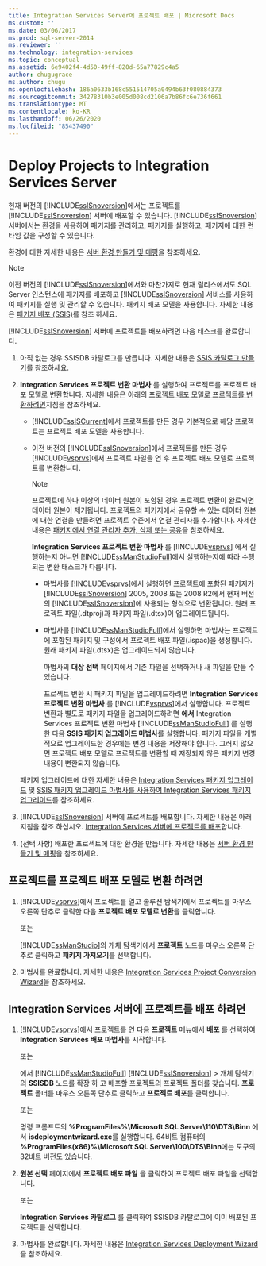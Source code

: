 ```yaml
---
title: Integration Services Server에 프로젝트 배포 | Microsoft Docs
ms.custom: ''
ms.date: 03/06/2017
ms.prod: sql-server-2014
ms.reviewer: ''
ms.technology: integration-services
ms.topic: conceptual
ms.assetid: 6e9402f4-4d50-49ff-820d-65a77829c4a5
author: chugugrace
ms.author: chugu
ms.openlocfilehash: 186a0633b168c551514705a0494b63f080884373
ms.sourcegitcommit: 34278310b3e005d008cd2106a7b86fc6e736f661
ms.translationtype: MT
ms.contentlocale: ko-KR
ms.lasthandoff: 06/26/2020
ms.locfileid: "85437490"
---
```

# <a name="deploy-projects-to-integration-services-server"></a>Deploy Projects to Integration Services Server
  현재 버전의 [!INCLUDE[ssISnoversion](../includes/ssisnoversion-md.md)]에서는 프로젝트를 [!INCLUDE[ssISnoversion](../includes/ssisnoversion-md.md)] 서버에 배포할 수 있습니다. [!INCLUDE[ssISnoversion](../includes/ssisnoversion-md.md)] 서버에서는 환경을 사용하여 패키지를 관리하고, 패키지를 실행하고, 패키지에 대한 런타임 값을 구성할 수 있습니다.  
  
 환경에 대한 자세한 내용은 [서버 환경 만들기 및 매핑](../../2014/integration-services/create-and-map-a-server-environment.md)을 참조하세요.  
  
> [!NOTE]  
>  이전 버전의 [!INCLUDE[ssISnoversion](../includes/ssisnoversion-md.md)]에서와 마찬가지로 현재 릴리스에서도 SQL Server 인스턴스에 패키지를 배포하고 [!INCLUDE[ssISnoversion](../includes/ssisnoversion-md.md)] 서비스를 사용하여 패키지를 실행 및 관리할 수 있습니다. 패키지 배포 모델을 사용합니다. 자세한 내용은 [패키지 배포 &#40;SSIS&#41;](packages/legacy-package-deployment-ssis.md)를 참조 하세요.  
  
 [!INCLUDE[ssISnoversion](../includes/ssisnoversion-md.md)] 서버에 프로젝트를 배포하려면 다음 태스크를 완료합니다.  
  
1.  아직 없는 경우 SSISDB 카탈로그를 만듭니다. 자세한 내용은 [SSIS 카탈로그 만들기](catalog/ssis-catalog.md)를 참조하세요.  
  
2.  **Integration Services 프로젝트 변환 마법사** 를 실행하여 프로젝트를 프로젝트 배포 모델로 변환합니다. 자세한 내용은 아래의 [프로젝트 배포 모델로 프로젝트를 변환하려면](#convert)지침을 참조하세요.  
  
    -   [!INCLUDE[ssISCurrent](../includes/ssiscurrent-md.md)]에서 프로젝트를 만든 경우 기본적으로 해당 프로젝트는 프로젝트 배포 모델을 사용합니다.  
  
    -   이전 버전의 [!INCLUDE[ssISnoversion](../includes/ssisnoversion-md.md)]에서 프로젝트를 만든 경우 [!INCLUDE[vsprvs](../includes/vsprvs-md.md)]에서 프로젝트 파일을 연 후 프로젝트 배포 모델로 프로젝트를 변환합니다.  
  
        > [!NOTE]  
        >  프로젝트에 하나 이상의 데이터 원본이 포함된 경우 프로젝트 변환이 완료되면 데이터 원본이 제거됩니다. 프로젝트의 패키지에서 공유할 수 있는 데이터 원본에 대한 연결을 만들려면 프로젝트 수준에서 연결 관리자를 추가합니다. 자세한 내용은 [패키지에서 연결 관리자 추가, 삭제 또는 공유](../../2014/integration-services/add-delete-or-share-a-connection-manager-in-a-package.md)을 참조하세요.  
  
         **Integration Services 프로젝트 변환 마법사** 를 [!INCLUDE[vsprvs](../includes/vsprvs-md.md)] 에서 실행하는지 아니면 [!INCLUDE[ssManStudioFull](../includes/ssmanstudiofull-md.md)]에서 실행하는지에 따라 수행되는 변환 태스크가 다릅니다.  
  
        -   마법사를 [!INCLUDE[vsprvs](../includes/vsprvs-md.md)]에서 실행하면 프로젝트에 포함된 패키지가 [!INCLUDE[ssISnoversion](../includes/ssisnoversion-md.md)] 2005, 2008 또는 2008 R2에서 현재 버전의 [!INCLUDE[ssISnoversion](../includes/ssisnoversion-md.md)]에 사용되는 형식으로 변환됩니다. 원래 프로젝트 파일(.dtproj)과 패키지 파일(.dtsx)이 업그레이드됩니다.  
  
        -   마법사를 [!INCLUDE[ssManStudioFull](../includes/ssmanstudiofull-md.md)]에서 실행하면 마법사는 프로젝트에 포함된 패키지 및 구성에서 프로젝트 배포 파일(.ispac)을 생성합니다. 원래 패키지 파일(.dtsx)은 업그레이드되지 않습니다.  
  
             마법사의 **대상 선택** 페이지에서 기존 파일을 선택하거나 새 파일을 만들 수 있습니다.  
  
             프로젝트 변환 시 패키지 파일을 업그레이드하려면 **Integration Services 프로젝트 변환 마법사** 를 [!INCLUDE[vsprvs](../includes/vsprvs-md.md)]에서 실행합니다. 프로젝트 변환과 별도로 패키지 파일을 업그레이드하려면 **에서** Integration Services 프로젝트 변환 마법사 [!INCLUDE[ssManStudioFull](../includes/ssmanstudiofull-md.md)] 를 실행한 다음 **SSIS 패키지 업그레이드 마법사**를 실행합니다. 패키지 파일을 개별적으로 업그레이드한 경우에는 변경 내용을 저장해야 합니다. 그러지 않으면 프로젝트 배포 모델로 프로젝트를 변환할 때 저장되지 않은 패키지 변경 내용이 변환되지 않습니다.  
  
     패키지 업그레이드에 대한 자세한 내용은 [Integration Services 패키지 업그레이드](install-windows/upgrade-integration-services-packages.md) 및 [SSIS 패키지 업그레이드 마법사를 사용하여 Integration Services 패키지 업그레이드](install-windows/upgrade-integration-services-packages-using-the-ssis-package-upgrade-wizard.md)를 참조하세요.  
  
3.  [!INCLUDE[ssISnoversion](../includes/ssisnoversion-md.md)] 서버에 프로젝트를 배포합니다. 자세한 내용은 아래 지침을 참조 하십시오. [Integration Services 서버에 프로젝트를 배포](#deploy)합니다.  
  
4.  (선택 사항) 배포한 프로젝트에 대한 환경을 만듭니다. 자세한 내용은 [서버 환경 만들기 및 매핑](../../2014/integration-services/create-and-map-a-server-environment.md)을 참조하세요.  
  
##  <a name="to-convert-a-project-to-the-project-deployment-model"></a><a name="convert"></a>프로젝트를 프로젝트 배포 모델로 변환 하려면  
  
1.  [!INCLUDE[vsprvs](../includes/vsprvs-md.md)]에서 프로젝트를 열고 솔루션 탐색기에서 프로젝트를 마우스 오른쪽 단추로 클릭한 다음 **프로젝트 배포 모델로 변환**을 클릭합니다.  
  
     또는  
  
     [!INCLUDE[ssManStudio](../includes/ssmanstudio-md.md)]의 개체 탐색기에서 **프로젝트** 노드를 마우스 오른쪽 단추로 클릭하고 **패키지 가져오기**를 선택합니다.  
  
2.  마법사를 완료합니다. 자세한 내용은 [Integration Services Project Conversion Wizard](../../2014/integration-services/integration-services-project-conversion-wizard.md)을 참조하세요.  
  
##  <a name="to-deploy-a-project-to-the-integration-services-server"></a><a name="deploy"></a>Integration Services 서버에 프로젝트를 배포 하려면  
  
1.  [!INCLUDE[vsprvs](../includes/vsprvs-md.md)]에서 프로젝트를 연 다음 **프로젝트** 메뉴에서 **배포** 를 선택하여 **Integration Services 배포 마법사**를 시작합니다.  
  
     또는  
  
     에서 [!INCLUDE[ssManStudioFull](../includes/ssmanstudiofull-md.md)] [!INCLUDE[ssISnoversion](../includes/ssisnoversion-md.md)]  >  개체 탐색기의 **SSISDB** 노드를 확장 하 고 배포할 프로젝트의 프로젝트 폴더를 찾습니다. **프로젝트** 폴더를 마우스 오른쪽 단추로 클릭하고 **프로젝트 배포**를 클릭합니다.  
  
     또는  
  
     명령 프롬프트의 **%ProgramFiles%\Microsoft SQL Server\110\DTS\Binn** 에서 **isdeploymentwizard.exe**를 실행합니다. 64비트 컴퓨터의 **%ProgramFiles(x86)%\Microsoft SQL Server\100\DTS\Binn**에는 도구의 32비트 버전도 있습니다.  
  
2.  **원본 선택** 페이지에서 **프로젝트 배포 파일** 을 클릭하여 프로젝트 배포 파일을 선택합니다.  
  
     또는  
  
     **Integration Services 카탈로그** 를 클릭하여 SSISDB 카탈로그에 이미 배포된 프로젝트를 선택합니다.  
  
3.  마법사를 완료합니다. 자세한 내용은 [Integration Services Deployment Wizard](../../2014/integration-services/integration-services-deployment-wizard.md)을 참조하세요.  
  
  

